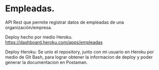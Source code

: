 # Empleadas.
API Rest que permite registrar datos de empleadas de una organización/empresa.

Deploy hecho por medio Heroku.
https://dashboard.heroku.com/apps/empleadas

Deploy Heroku: Se unio el repository, junto con mi usuario en Heroku por medio de Git Bash, para lograr obtener la informacion de deploy y poder generar la documentacion en Postaman.
